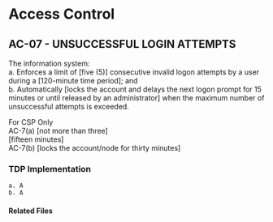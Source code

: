 # Access Control
## AC-07 - UNSUCCESSFUL LOGIN ATTEMPTS

The information system:  
a. Enforces a limit of [five (5)] consecutive invalid logon attempts by a user during a [120-minute time period]; and  
b. Automatically [locks the account and delays the next logon prompt for 15 minutes or until  released by an administrator] when the maximum number of unsuccessful attempts is exceeded.  

For CSP Only  
AC-7(a) [not more than three]  
 [fifteen minutes]  
AC-7(b) [locks the account/node for thirty minutes]  

### TDP Implementation

	a. A  
	b. A  

	
#### Related Files
